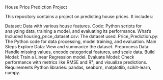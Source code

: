 House Price Prediction Project

This repository contains a project on predicting house prices. It includes:

Dataset: Data with various house features.
Code: Python scripts for analyzing data, training a model, and evaluating its performance.
What’s Included
housing_price_dataset.csv: The dataset used.
Price_Prediction.py: The Python code for data processing, model training, and evaluation.
Main Steps
Explore Data: View and summarize the dataset.
Preprocess Data: Handle missing values, encode categorical features, and scale data.
Build Model: Train a Linear Regression model.
Evaluate Model: Check performance with metrics like RMSE and R², and visualize predictions.
Requirements
Python libraries: pandas, seaborn, matplotlib, scikit-learn, numpy.
